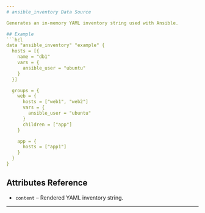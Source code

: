```yaml
---
# ansible_inventory Data Source

Generates an in-memory YAML inventory string used with Ansible.

## Example
```hcl
data "ansible_inventory" "example" {
  hosts = [{
    name = "db1"
    vars = {
      ansible_user = "ubuntu"
    }
  }]

  groups = {
    web = {
      hosts = ["web1", "web2"]
      vars = {
        ansible_user = "ubuntu"
      }
      children = ["app"]
    }

    app = {
      hosts = ["app1"]
    }
  }
}
```

## Attributes Reference
- `content` – Rendered YAML inventory string.

---
```

